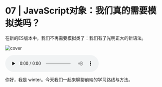 # 07 | JavaScript对象：我们真的需要模拟类吗？

在新的ES版本中，我们不再需要模拟类了：我们有了光明正大的新语法。

![cover](https://static001.geekbang.org/resource/image/ee/70/ee7627bac9defb7621c2489fbacb3a70.jpg)

<audio id="audio" controls="" preload="none">
    <source id="mp3" src="/mp3/07.mp3">
</audio>

你好，我是 winter。今天我们一起来聊聊前端的学习路线与方法。